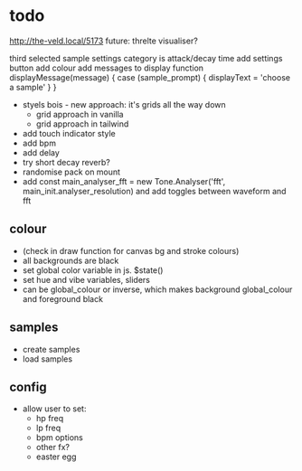 # todo

http://the-veld.local/5173
future: threlte visualiser?

<!-- todo -->

third selected sample settings category is attack/decay time
add settings button
add colour
add messages to display
function displayMessage(message) {
case (sample_prompt) {
displayText = 'choose a sample'
}
}

- styels bois - new approach: it's grids all the way down
  - grid approach in vanilla
  - grid approach in tailwind
- add touch indicator style
- add bpm
- add delay
- try short decay reverb?
- randomise pack on mount
- add const main_analyser_fft = new Tone.Analyser('fft', main_init.analyser_resolution) and add toggles between waveform and fft

## colour

- (check in draw function for canvas bg and stroke colours)
- all backgrounds are black
- set global color variable in js. $state()
- set hue and vibe variables, sliders
- can be global_colour or inverse, which makes background global_colour and foreground black

## samples

- create samples
- load samples

## config

- allow user to set:
  - hp freq
  - lp freq
  - bpm options
  - other fx?
  - easter egg
